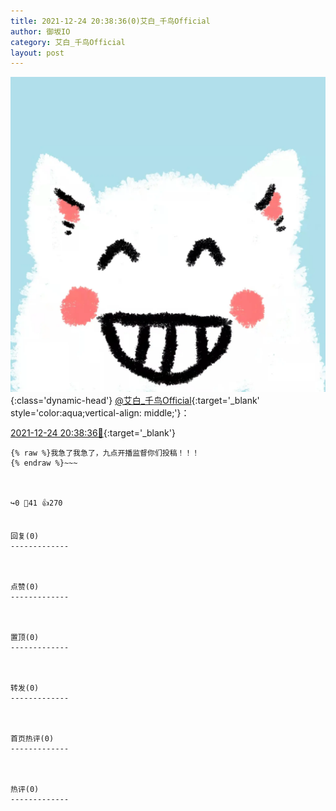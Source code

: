 ```yaml
---
title: 2021-12-24 20:38:36(0)艾白_千鸟Official
author: 御坂IO
category: 艾白_千鸟Official
layout: post
---
```


![img](/images/9ae8b9445fd0665cc014d9080156a45271be73c6.jpg){:class='dynamic-head'}
[@艾白_千鸟Official](https://space.bilibili.com/334537711/dynamic){:target='_blank' style='color:aqua;vertical-align: middle;'}：

[2021-12-24 20:38:36🔗](https://t.bilibili.com/607785615249015662){:target='_blank'}

~~~
{% raw %}我急了我急了，九点开播监督你们投稿！！！
{% endraw %}~~~



↪️0 💬41 👍270


回复(0)
-------------



点赞(0)
-------------



置顶(0)
-------------



转发(0)
-------------



首页热评(0)
-------------



热评(0)
-------------



